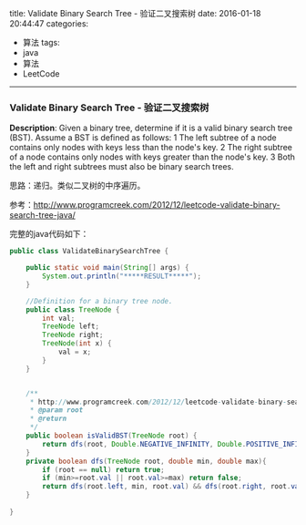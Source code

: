 



title: Validate Binary Search Tree - 验证二叉搜索树
date: 2016-01-18 20:44:47
categories: 
- 算法
tags: 
- java
- 算法
- LeetCode
<!--updated: 2016-01-18 21:40:47-->
---

### Validate Binary Search Tree - 验证二叉搜索树
**Description**: Given a binary tree, determine if it is a valid binary search tree (BST).
 Assume a BST is defined as follows:
 1 The left subtree of a node contains only nodes with keys less than the node's key.
 2 The right subtree of a node contains only nodes with keys greater than the node's key.
 3 Both the left and right subtrees must also be binary search trees.

 思路：递归。类似二叉树的中序遍历。

参考：http://www.programcreek.com/2012/12/leetcode-validate-binary-search-tree-java/

完整的java代码如下：

```java
public class ValidateBinarySearchTree {

    public static void main(String[] args) {
        System.out.println("*****RESULT*****");
    }

    //Definition for a binary tree node.
    public class TreeNode {
        int val;
        TreeNode left;
        TreeNode right;
        TreeNode(int x) {
            val = x;
        }
    }


    /**
     * http://www.programcreek.com/2012/12/leetcode-validate-binary-search-tree-java/
     * @param root
     * @return
     */
    public boolean isValidBST(TreeNode root) {
        return dfs(root, Double.NEGATIVE_INFINITY, Double.POSITIVE_INFINITY);
    }
    private boolean dfs(TreeNode root, double min, double max){
        if (root == null) return true;
        if (min>=root.val || root.val>=max) return false;
        return dfs(root.left, min, root.val) && dfs(root.right, root.val, max);
    }
    
}
```
